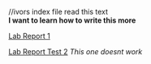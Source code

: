 //ivors index file
read this text  
**I want to learn how to write this more**

[Lab Report 1](lab-report-1-week-0.html)


[Lab Report Test 2](https://<ivormyers>.github.io/<cse-15l-lab-report>/lab-report-1-week-0.html)
  *This one doesnt work* 